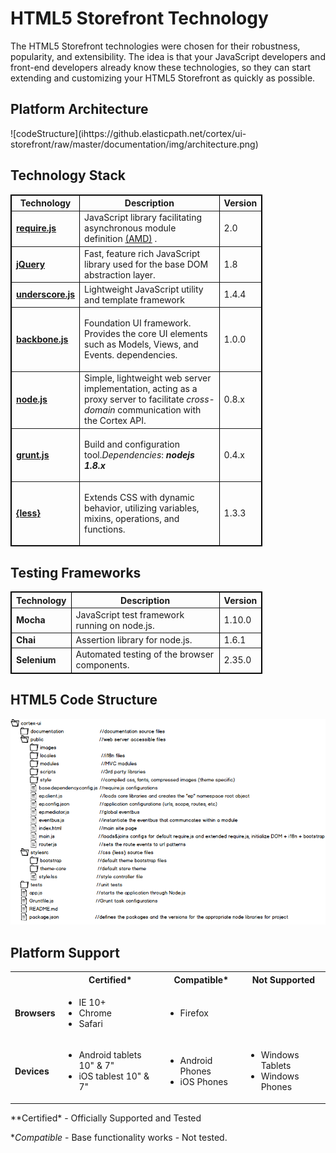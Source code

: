 HTML5 Storefront Technology
====================
The HTML5 Storefront technologies were chosen for their robustness, popularity, and extensibility.
The idea is that your JavaScript developers and front-end developers already know these technologies, so they can start extending and customizing your HTML5 Storefront as quickly as possible.

<h2 id="platformArchitecture">Platform Architecture</h2>
![codeStructure](ihttps://github.elasticpath.net/cortex/ui-storefront/raw/master/documentation/img/architecture.png)

Technology Stack
---------------------
<table border="1" cellpadding="3" cellspacing="0" style="; width: 80%; border: 1px solid #000000">
<tbody>
<tr>
<th align="center" valign="middle">Technology</th>
<th align="center" valign="middle">Description</th>
<th align="center" valign="middle">Version</th>
</tr>
<tr>
<td><strong><a href="http://requirejs.org/">require.js</a></strong></td>
<td>JavaScript library facilitating asynchronous module definition <a href="http://en.wikipedia.org/wiki/Asynchronous_module_definition">(AMD)</a> .
</td>
<td>2.0</td>
</tr>
<tr>
<td><strong><a href="http://jquery.com/">jQuery</a></strong></td>
<td>Fast, feature rich JavaScript library used for the base DOM abstraction layer.</td>
<td>1.8</td>
</tr>
<tr>
<td><strong><a href="http://underscorejs.org/">underscore.js</a></strong></td>
<td>Lightweight JavaScript utility and template framework</td>
<td>1.4.4</td>
</tr>
<tr>
<td><strong><a href="http://backbonejs.org/">backbone.js</a></strong></td>
<td>
<p>Foundation UI framework. Provides the core UI elements such as Models, Views, and Events.
dependencies.</p>
</td>
<td>1.0.0</td>
</tr>
<td><strong><a href="http://nodejs.org/">node.js</a></strong></td>
<td>Simple, lightweight web server implementation, acting as a proxy server to facilitate <em>cross-domain</em> communication with the Cortex API.
<td>0.8.x</td>
</tr>
<tr>
<td><strong><a href="http://gruntjs.com/">grunt.js</a></strong></td>
<td>
<p>Build and configuration tool.<em>Dependencies</em>: <em><strong>nodejs 1.8.x</strong></em></p>
</td>
<td>0.4.x</td>
</tr>
<tr>
<td><strong><a href="http://lesscss.org/">{less}</a></strong></td>
<td>
<p>Extends CSS with dynamic behavior, utilizing variables, mixins, operations, and functions.</p>
</td>
<td>1.3.3</td>
</tr>
</tbody>
</table>

Testing Frameworks
---------------------
<table border="1" cellpadding="3" cellspacing="0" style="; width: 80%; border: 1px solid #000000">
<tbody>
<tr>
<th align="center" valign="middle">Technology</th>
<th align="center" valign="middle">Description</th>
<th align="center" valign="middle">Version</th>
</tr>
<tr>
<td><strong>Mocha</strong></td>
<td>JavaScript test framework running on node.js.</td>
<td>1.10.0</td>
</tr>
<tr>
<td><strong>Chai</strong></td>
<td>Assertion library for node.js.</td>
<td>1.6.1</td>
</tr>
<tr>
<td><strong>Selenium</strong></td>
<td>Automated testing of the browser components.</td>
<td>2.35.0</td>
</tr>
</tbody>
</table>

HTML5 Code Structure
---------------------
![codeStructure](img/fileStructure.png)

Platform Support
---------------------
<table>
<tbody>
<tr align="center">
<th align="center" valign="middle"></th>
<th align="center" valign="middle">Certified*</th>
<th align="center" valign="middle">Compatible*</th>
<th align="center" valign="middle">Not Supported</th>
</tr>
<tr>
<td ><strong>Browsers</strong></td>
<td>

* IE 10+
* Chrome
* Safari

</td>
<td>

* Firefox

</td>
<td></td>
</tr>
<tr>
<td><strong>Devices</strong></td>
<td>

* Android tablets 10" & 7"
* iOS tablest 10" & 7"

</td>
<td>

* Android Phones
* iOS Phones

</td>
<td>

* Windows Tablets
* Windows Phones

</td>
</tr>
</tbody>
</table>
**Certified* - Officially Supported and Tested

**Compatible* - Base functionality works - Not tested.